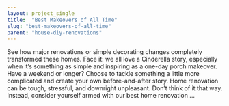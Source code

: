 ```yaml
---
layout: project_single
title:  "Best Makeovers of All Time"
slug: "best-makeovers-of-all-time"
parent: "house-diy-renovations"
---
```

See how major renovations or simple decorating changes completely transformed these homes. Face it: we all love a Cinderella story, especially when it’s something as simple and inspiring as a one-day porch makeover. Have a weekend or longer? Choose to tackle something a little more complicated and create your own before-and-after story. Home renovation can be tough, stressful, and downright unpleasant. Don’t think of it that way. Instead, consider yourself armed with our best home renovation ...